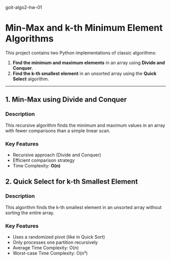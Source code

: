 goit-algo2-hw-01

# Min-Max and k-th Minimum Element Algorithms

This project contains two Python implementations of classic algorithms:

1. **Find the minimum and maximum elements** in an array using **Divide and Conquer**.
2. **Find the k-th smallest element** in an unsorted array using the **Quick Select** algorithm.

---

## 1. Min-Max using Divide and Conquer

### Description
This recursive algorithm finds the minimum and maximum values in an array with fewer comparisons than a simple linear scan.

### Key Features
- Recursive approach (Divide and Conquer)
- Efficient comparison strategy
- Time Complexity: **O(n)**


## 2. Quick Select for k-th Smallest Element

### Description

This algorithm finds the k-th smallest element in an unsorted array without sorting the entire array.

###  Key Features
- Uses a randomized pivot (like in Quick Sort)
- Only processes one partition recursively
- Average Time Complexity: O(n)
- Worst-case Time Complexity: O(n²)